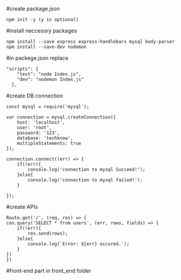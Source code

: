 #create package.json
```
npm init -y (y is optional)
```

#install neccesory packages
```
npm install --save express express-handlebars mysql body-parser 
npm install --save-dev nodemon
```

#in packege.json replace
```
"scripts": {
    "test": "node Index.js",
    "dev": "nodemon Index.js"
  },
```

#create DB connection
```
const mysql = require('mysql');

var connection = mysql.createConnection({
    host: 'localhost',
    user: 'root',
    password: '123',
    database: 'techknow',
    multipleStatements: true
});

connection.connect((err) => {
    if(!err){
        console.log('connection to mysql Succeed!');
    }else{
        console.log('connection to mysql failed!');
    }

});
```

#create APIs
```
Route.get('/', (req, res) => {
con.query('SELECT * from users', (err, rows, fields) => {
    if(!err){
        res.send(rows);
    }else{
        console.log(`Error: ${err} occured.`);
    }
})
})
```

#front-end part in front_end folder